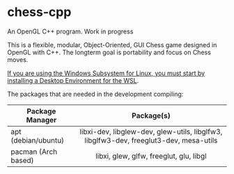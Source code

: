# chess-cpp
An OpenGL C++ program. Work in progress

This is a flexible, modular, Object-Oriented, GUI Chess game designed in OpenGL with C++. The longterm goal is portability and focus on Chess moves.

[If you are using the Windows Subsystem for Linux, you must start by installing a Desktop Environment for the WSL](https://medium.com/@dhanar.santika/installing-wsl-with-gui-using-vcxsrv-6f307e96fac0). 

The packages that are needed in the development compiling:

| Package Manager | Package(s) |
| ---------------|:--------:|
| apt (debian/ubuntu) | libxi-dev, libglew-dev, glew-utils, libglfw3, libglfw3-dev, freeglut3-dev, mesa-utils|
| pacman (Arch based) | libxi, glew, glfw, freeglut, glu, libgl |
